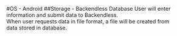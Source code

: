 #OS - Android 
##Storage - Backendless Database
User will enter information and submit data to Backendless.  
When user requests data in file format, a file will be created from  
data stored in database.

              
              
              
